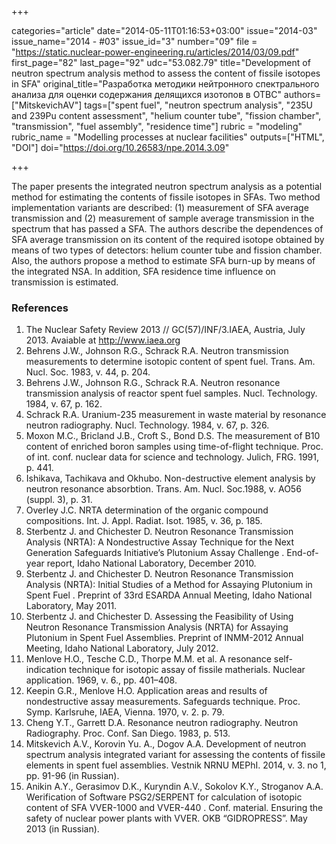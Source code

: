 +++

categories="article"
date="2014-05-11T01:16:53+03:00"
issue="2014-03"
issue_name="2014 - #03"
issue_id="3"
number="09"
file = "https://static.nuclear-power-engineering.ru/articles/2014/03/09.pdf"
first_page="82"
last_page="92"
udc="53.082.79"
title="Development of neutron spectrum analysis method to assess the content of fissile isotopes in SFA"
original_title="Разработка методики нейтронного спектрального анализа для оценки содержания делящихся изотопов в ОТВС"
authors=["MitskevichAV"]
tags=["spent fuel", "neutron spectrum analysis", "235U and 239Pu content assessment", "helium counter tube", "fission chamber", "transmission", "fuel assembly", "residence time"]
rubric = "modeling"
rubric_name = "Modelling processes at nuclear facilities"
outputs=["HTML", "DOI"]
doi="https://doi.org/10.26583/npe.2014.3.09"

+++

The paper presents the integrated neutron spectrum analysis as a potential method for estimating the contents of fissile isotopes in SFAs. Two method implementation variants are described: (1) measurement of SFA average transmission and (2) measurement of sample average transmission in the spectrum that has passed a SFA. The authors describe the dependences of SFA average transmission on its content of the required isotope obtained by means of two types of detectors: helium counter tube and fission chamber. Also, the authors propose a method to estimate SFA burn-up by means of the integrated NSA. In addition, SFA residence time influence on transmission is estimated.

### References

1. The Nuclear Safety Review 2013 // GC(57)/INF/3.IAEA, Austria, July 2013. Avaiable at http://www.iaea.org
2. Behrens J.W., Johnson R.G., Schrack R.A. Neutron transmission measurements to determine isotopic content of spent fuel. Trans. Am. Nucl. Soc. 1983, v. 44, p. 204.
3. Behrens J.W., Johnson R.G., Schrack R.A. Neutron resonance transmission analysis of reactor spent fuel samples. Nucl. Technology. 1984, v. 67, p. 162.
4. Schrack R.A. Uranium-235 measurement in waste material by resonance neutron radiography. Nucl. Technology. 1984, v. 67, p. 326.
5. Moxon M.C., Bricland J.B., Croft S., Bond D.S. The measurement of B10 content of enriched boron samples using time-of-flight technique. Proc. of int. conf. nuclear data for science and technology. Julich, FRG. 1991, p. 441.
6. Ishikava, Tachikava and Okhubo. Non-destructive element analysis by neutron resonance absorbtion. Trans. Am. Nucl. Soc.1988, v. AO56 (suppl. 3), p. 31.
7. Overley J.C. NRTA determination of the organic compound compositions. Int. J. Appl. Radiat. Isot. 1985, v. 36, p. 185.
8. Sterbentz J. and Chichester D. Neutron Resonance Transmission Analysis (NRTA): A Nondestructive Assay Technique for the Next Generation Safeguards Initiative’s Plutonium Assay Challenge . End-of-year report, Idaho National Laboratory, December 2010.
9. Sterbentz J. and Chichester D. Neutron Resonance Transmission Analysis (NRTA): Initial Studies of a Method for Assaying Plutonium in Spent Fuel . Preprint of 33rd ESARDA Annual Meeting, Idaho National Laboratory, May 2011.
10. Sterbentz J. and Chichester D. Assessing the Feasibility of Using Neutron Resonance Transmission Analysis (NRTA) for Assaying Plutonium in Spent Fuel Assemblies. Preprint of INMM-2012 Annual Meeting, Idaho National Laboratory, July 2012.
11. Menlove H.O., Tesche C.D., Thorpe M.M. et al. A resonance self-indication technique for isotopic assay of fissile matherials. Nuclear application. 1969, v. 6., pp. 401–408.
12. Keepin G.R., Menlove H.O. Application areas and results of nondestructive assay measurements. Safeguards technique. Proc. Symp. Karlsruhe, IAEA, Vienna. 1970, v. 2. p. 79.
13. Cheng Y.T., Garrett D.A. Resonance neutron radiography. Neutron Radiography. Proc. Conf. San Diego. 1983, p. 513.
14. Mitskevich A.V., Korovin Yu. A., Dogov A.A. Development of neutron spectrum analysis integrated variant for assessing the contents of fissile elements in spent fuel assemblies. Vestnik NRNU MEPhI. 2014, v. 3. no 1, pp. 91-96 (in Russian).
15. Anikin A.Y., Gerasimov D.K., Kuryndin A.V., Sokolov K.Y., Stroganov A.A. Werification of Software PSG2/SERPENT for calculation of isotopic content of SFA VVER-1000 and VVER-440 . Conf. material. Ensuring the safety of nuclear power plants with VVER. OKB “GIDROPRESS”. May 2013 (in Russian).